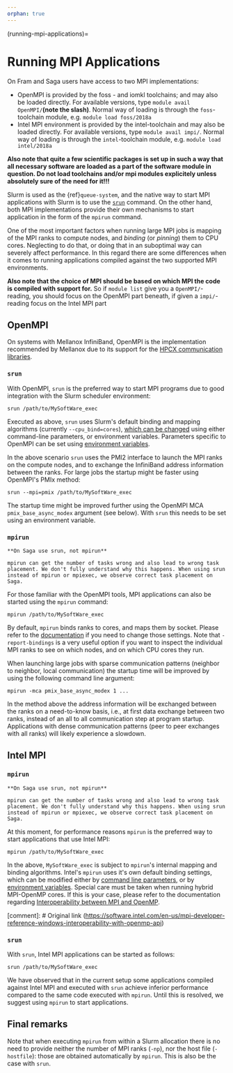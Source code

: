 ```yaml
---
orphan: true
---
```


(running-mpi-applications)=

# Running MPI Applications

On Fram and Saga users have access to two MPI implementations:

* OpenMPI is provided by the foss - and iomkl toolchains; and may also
  be loaded directly. For available versions, type `module avail
  OpenMPI/`**(note the slash)**. Normal way of loading is through the
  `foss`-toolchain module, e.g. `module load foss/2018a`
* Intel MPI environment is provided by the intel-toolchain and may
  also be loaded directly. For available versions, type `module avail
  impi/`. Normal way of loading is through the `intel`-toolchain
  module, e.g.  `module load intel/2018a`

**Also note that quite a few scientific packages is set up in such a
way that all necessary software are loaded as a part of the software
module in question. Do not load toolchains and/or mpi modules
explicitely unless absolutely sure of the need for it!!!**

Slurm is used as the {ref}`queue-system`, and the native
way to start MPI applications with Slurm is to use the
[`srun`](https://slurm.schedmd.com/srun.html) command. On the other
hand, both MPI implementations provide their own mechanisms to start
application in the form of the `mpirun` command.

One of the most important factors when running large MPI jobs is
mapping of the MPI ranks to compute nodes, and *binding* (or
*pinning*) them to CPU cores. Neglecting to do that, or doing that in
an suboptimal way can severely affect performance. In this regard
there are some differences when it comes to running applications
compiled against the two supported MPI environments.

**Also note that the choice of MPI should be based on which MPI the
code is compiled with support for.** So if `module list` give you a
`OpenMPI/`-reading, you should focus on the OpenMPI part beneath, if
given a `impi/`-reading focus on the Intel MPI part


## OpenMPI

On systems with Mellanox InfiniBand, OpenMPI is the implementation
recommended by Mellanox due to its support for the [HPCX
communication
libraries](https://docs.mellanox.com/category/hpcx).


### `srun`

With OpenMPI, `srun` is the preferred way to start MPI programs due to
good integration with the Slurm scheduler environment:

```
srun /path/to/MySoftWare_exec
```

Executed as above, `srun` uses Slurm's default binding and mapping
algorithms (currently `--cpu_bind=cores`), [which can be
changed](https://slurm.schedmd.com/srun.html) using either
command-line parameters, or environment variables. Parameters specific
to OpenMPI can be set using [environment
variables](https://www.open-mpi.org/faq/?category=tuning#setting-mca-params).

In the above scenario `srun` uses the PMI2 interface to launch the MPI
ranks on the compute nodes, and to exchange the InfiniBand address information between
the ranks. For large jobs the startup might be faster using OpenMPI's PMIx method:

```
srun --mpi=pmix /path/to/MySoftWare_exec
```

The startup time might be improved further using the OpenMPI MCA
`pmix_base_async_modex` argument (see below). With `srun` this needs to be
set using an environment variable.


### `mpirun`

```{warning}
**On Saga use srun, not mpirun**

mpirun can get the number of tasks wrong and also lead to wrong task
placement. We don't fully understand why this happens. When using srun
instead of mpirun or mpiexec, we observe correct task placement on Saga.
```

For those familiar with the OpenMPI tools, MPI applications can also
be started using the `mpirun` command:

```
mpirun /path/to/MySoftWare_exec
```

By default, `mpirun` binds ranks to cores, and maps them by
socket. Please refer to the
[documentation](https://www.open-mpi.org/doc/v2.1/man1/mpirun.1.php)
if you need to change those settings. Note that `-report-bindings` is
a very useful option if you want to inspect the individual MPI ranks
to see on which nodes, and on which CPU cores they run.

When launching large jobs with sparse communication patterns
(neighbor to neighbor, local communication) the startup time will be improved
by using the following command line argument:

```
mpirun -mca pmix_base_async_modex 1 ...
```
In the method above the address information will be exchanged between the ranks on a
need-to-know basis, i.e., at first data exchange between two ranks, instead of an all to all communication
step at program startup. Applications with dense communication patterns (peer to peer exchanges
with all ranks) will likely experience a slowdown.


## Intel MPI

### `mpirun`

```{warning}
**On Saga use srun, not mpirun**

mpirun can get the number of tasks wrong and also lead to wrong task
placement. We don't fully understand why this happens. When using srun
instead of mpirun or mpiexec, we observe correct task placement on Saga.
```

At this moment, for performance reasons `mpirun` is the preferred way
to start applications that use Intel MPI:

```
mpirun /path/to/MySoftWare_exec
```

In the above, `MySoftWare_exec` is subject to `mpirun`'s internal
mapping and binding algorithms. Intel's `mpirun` uses it's own default
binding settings, which can be modified either by [command line
parameters](https://software.intel.com/en-us/node/589999), or by
[environment
variables](https://software.intel.com/en-us/mpi-developer-reference-windows-environment-variables-for-process-pinning).
Special care must be taken when running hybrid MPI-OpenMP cores. If
this is your case, please refer to the documentation regarding
[Interoperability between MPI and OpenMP](https://software.intel.com/content/www/us/en/develop/documentation/mpi-developer-reference-windows/top/environment-variable-reference/main-thread-pinning/interoperability-with-openmp-api.html).

[comment]: # Original link (https://software.intel.com/en-us/mpi-developer-reference-windows-interoperability-with-openmp-api)

### `srun`

With `srun`, Intel MPI applications can be started as follows:

```
srun /path/to/MySoftWare_exec
```

We have observed that in the current setup some applications compiled
against Intel MPI and executed with `srun` achieve inferior
performance compared to the same code executed with `mpirun`. Until
this is resolved, we suggest using `mpirun` to start applications.


## Final remarks

Note that when executing `mpirun` from within a Slurm allocation there
is no need to provide neither the number of MPI ranks (`-np`), nor the
host file (`-hostfile`): those are obtained automatically by
`mpirun`.  This is also be the case with `srun`.
